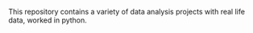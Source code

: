 This repository contains a variety of data analysis projects with real life data, worked in python. 
